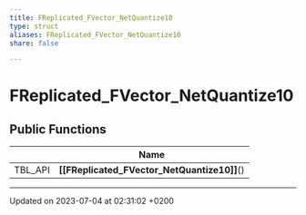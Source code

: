 ```yaml
---
title: FReplicated_FVector_NetQuantize10
type: struct
aliases: FReplicated_FVector_NetQuantize10
share: false

---
```


# FReplicated_FVector_NetQuantize10





## Public Functions

|                | Name           |
| -------------- | -------------- |
| TBL_API | **[[FReplicated_FVector_NetQuantize10]]**() |

-------------------------------

Updated on 2023-07-04 at 02:31:02 +0200